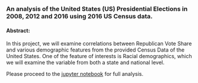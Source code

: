 ### An analysis of the United States (US) Presidential Elections in 2008, 2012 and 2016 using 2016 US Census data.

#### Abstract:

In this project, we will examine correlations between Republican Vote Share and various demographic features from the provided Census Data of the United States. One of the feature of interests is Racial demographics, which we will examine the variable from both a state and national level. 

Please proceed to the [jupyter notebook](https://github.com/nattiechan/election_analysis/blob/master/election_analysis.ipynb) for full analysis.
